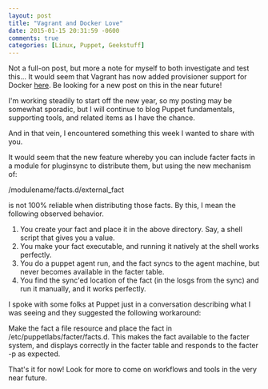 ```yaml
---
layout: post
title: "Vagrant and Docker Love"
date: 2015-01-15 20:31:59 -0600
comments: true
categories: [Linux, Puppet, Geekstuff]
---
```

Not a full-on post, but more a note for myself to both investigate and test this... It would seem that Vagrant has now added provisioner support for Docker [here](https://docs.vagrantup.com/v2/provisioning/docker.html).  Be looking for a new post on this in the near future!

I'm working steadily to start off the new year, so my posting may be somewhat sporadic, but I will continue to blog Puppet fundamentals, supporting tools, and related items as I have the chance.

And in that vein, I encountered something this week I wanted to share with you.

It would seem that the new feature whereby you can include facter facts in a module for pluginsync to distribute them, but using the new mechanism of:

/modulename/facts.d/external_fact

is not 100% reliable when distributing those facts.  By this, I mean the following observed behavior.

1.  You create your fact and place it in the above directory.  Say, a shell script that gives you a value.
2.  You make your fact executable, and running it natively at the shell works perfectly.
3.  You do a puppet agent run, and the fact syncs to the agent machine, but never becomes available in the facter table.
4.  You find the sync'ed location of the fact (in the losgs from the sync) and run it manually, and it works perfectly.

I spoke with some folks at Puppet just in a conversation describing what I was seeing and they suggested the following workaround:

Make the fact a file resource and place the fact in /etc/puppetlabs/facter/facts.d.  This makes the fact available to the facter system, and displays correctly in the facter table and responds to the facter -p <factname> as expected.

That's it for now!  Look for more to come on workflows and tools in the very near future.